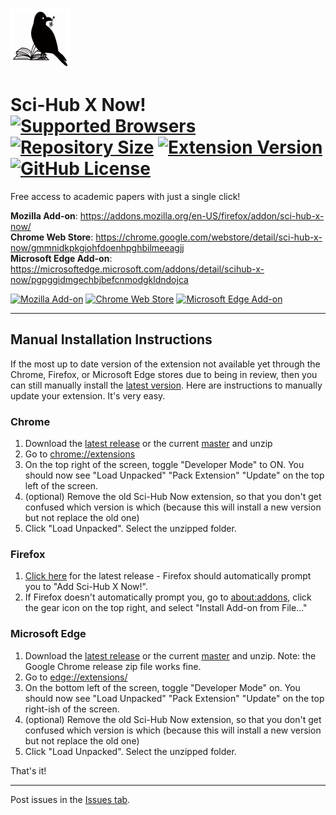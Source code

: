 ![Sci-Hub X Now!](icons/96x96.png)

# Sci-Hub X Now! [![Supported Browsers](https://img.shields.io/badge/supported%20browsers-firefox%20|%20chrome%20|%20edge-informational?logo=pinboard&style=flat-square)](https://github.com/gchenfc/sci-hub-now/releases/latest) [![Repository Size](https://img.shields.io/github/repo-size/gchenfc/sci-hub-now)](https://github.com/gchenfc/sci-hub-now/releases/latest) [![Extension Version](https://img.shields.io/github/manifest-json/v/gchenfc/sci-hub-now?style=flat-square)](https://github.com/gchenfc/sci-hub-now/releases/latest) [![GitHub License](https://img.shields.io/github/license/gchenfc/sci-hub-now?style=flat-square)](https://github.com/gchenfc/sci-hub-now/releases/latest)

Free access to academic papers with just a single click!<br>

**Mozilla Add-on**: https://addons.mozilla.org/en-US/firefox/addon/sci-hub-x-now/<br>
**Chrome Web Store**: https://chrome.google.com/webstore/detail/sci-hub-x-now/gmmnidkpkgiohfdoenhpghbilmeeagjj<br>
**Microsoft Edge Add-on**: https://microsoftedge.microsoft.com/addons/detail/scihub-x-now/pgpggidmgechbjbefcnmodgkldndojca<br>

[![Mozilla Add-on](https://img.shields.io/amo/v/sci-hub-x-now)](https://addons.mozilla.org/en-US/firefox/addon/sci-hub-x-now/)
[![Chrome Web Store](https://img.shields.io/chrome-web-store/v/gmmnidkpkgiohfdoenhpghbilmeeagjj)](https://chrome.google.com/webstore/detail/sci-hub-x-now/gmmnidkpkgiohfdoenhpghbilmeeagjj)
[![Microsoft Edge Add-on](https://img.shields.io/badge/dynamic/json?label=microsoft%20edge%20add-on&query=%24.version&url=https%3A%2F%2Fmicrosoftedge.microsoft.com%2Faddons%2Fgetproductdetailsbycrxid%2Fpgpggidmgechbjbefcnmodgkldndojca)](https://microsoftedge.microsoft.com/addons/detail/scihub-x-now/pgpggidmgechbjbefcnmodgkldndojca)

---

## Manual Installation Instructions
If the most up to date version of the extension not available yet through the Chrome, Firefox, or Microsoft Edge stores due to being in review, then you can still manually install the [latest version](https://github.com/gchenfc/sci-hub-now/releases/latest).  Here are instructions to manually update your extension.  It's very easy.

### Chrome
1. Download the [latest release](https://github.com/gchenfc/sci-hub-now/releases/download/v0.2.2/sci-hub-now_v0.2.2_chrome.zip) or the current [master](https://github.com/gchenfc/sci-hub-now/archive/master.zip) and unzip
2. Go to [chrome://extensions](chrome://extensions)
3. On the top right of the screen, toggle "Developer Mode" to ON.  You should now see "Load Unpacked" "Pack Extension" "Update" on the top left of the screen.
4. (optional) Remove the old Sci-Hub Now extension, so that you don't get confused which version is which (because this will install a new version but not replace the old one)
5. Click "Load Unpacked".  Select the unzipped folder.

### Firefox
1. [Click here](https://github.com/gchenfc/sci-hub-now/releases/download/v0.2.2/sci-hub-now_v0.2.2_firefox.xpi) for the latest release - Firefox should automatically prompt you to "Add Sci-Hub X Now!".
2. If Firefox doesn't automatically prompt you, go to [about:addons](about:addons), click the gear icon on the top right, and select "Install Add-on from File..."

### Microsoft Edge
1. Download the [latest release](https://github.com/gchenfc/sci-hub-now/releases/download/v0.2.2/sci-hub-now_v0.2.2_edge.zip) or the current [master](https://github.com/gchenfc/sci-hub-now/archive/master.zip) and unzip.  Note: the Google Chrome release zip file works fine.
2. Go to [edge://extensions/](edge://extensions/)
3. On the bottom left of the screen, toggle "Developer Mode" on.  You should now see "Load Unpacked" "Pack Extension" "Update" on the top right-ish of the screen.
4. (optional) Remove the old Sci-Hub Now extension, so that you don't get confused which version is which (because this will install a new version but not replace the old one)
5. Click "Load Unpacked".  Select the unzipped folder.

That's it!

---

Post issues in the [Issues tab](https://github.com/gchenfc/sci-hub-now/issues).
